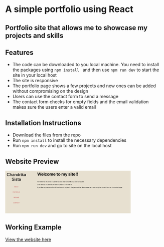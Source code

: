 # A simple portfolio using React

## Portfolio site that allows me to showcase my projects and skills

## Features

- The code can be downloaded to you local machine. You need to install the packages using `npm install ` and then use `npm run dev` to start the site in your local host
- The site is responsive
- The portfolio page shows a few projects and new ones can be added without compromising on the design
- Users can use the contact form to send a message
- The contact form checks for empty fields and the email validation makes sure the users enter a valid email

## Installation Instructions

- Download the files from the repo
- Run `npm install` to install the necessary dependencies
- Run `npm run dev` and go to site on the local host

## Website Preview
<img src="./src/assets/images/custom_react_portfolio.png" alt="Custom React Portfolio Screenshot" width="400"/>

## Working Example
[View the website here](https://loquacious-faun-32bd1f.netlify.app/)

